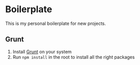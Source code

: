 Boilerplate
===========

This is my personal boilerplate for new projects.

## Grunt

1. Install [Grunt](http://gruntjs.com/getting-started) on your system
2. Run `npm install` in the root to install all the right packages
